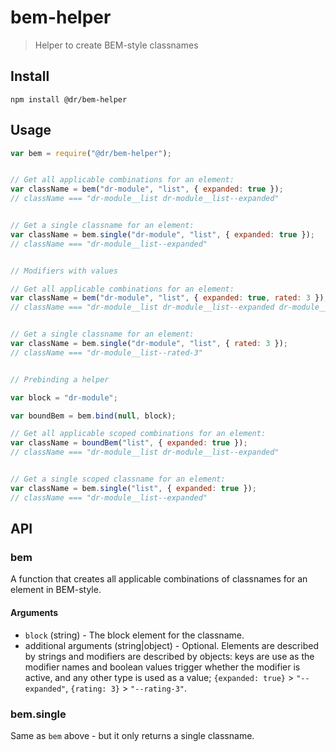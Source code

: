 # bem-helper

> Helper to create BEM-style classnames

## Install

```
npm install @dr/bem-helper
```

## Usage

```js
var bem = require("@dr/bem-helper");


// Get all applicable combinations for an element:
var className = bem("dr-module", "list", { expanded: true });
// className === "dr-module__list dr-module__list--expanded"


// Get a single classname for an element:
var className = bem.single("dr-module", "list", { expanded: true });
// className === "dr-module__list--expanded"


// Modifiers with values

// Get all applicable combinations for an element:
var className = bem("dr-module", "list", { expanded: true, rated: 3 });
// className === "dr-module__list dr-module__list--expanded dr-module__list--rated-3"


// Get a single classname for an element:
var className = bem.single("dr-module", "list", { rated: 3 });
// className === "dr-module__list--rated-3"


// Prebinding a helper

var block = "dr-module";

var boundBem = bem.bind(null, block);

// Get all applicable scoped combinations for an element:
var className = boundBem("list", { expanded: true });
// className === "dr-module__list dr-module__list--expanded"


// Get a single scoped classname for an element:
var className = bem.single("list", { expanded: true });
// className === "dr-module__list--expanded"

```

## API

### bem

A function that creates all applicable combinations of classnames for an element in BEM-style.

#### Arguments

* `block` (string) - The block element for the classname.
* additional arguments (string|object) - Optional. Elements are described by strings and modifiers are described by objects: keys are use as the modifier names and boolean values trigger whether the modifier is active, and any other type is used as a value; `{expanded: true}` > `"--expanded"`, `{rating: 3}` > `"--rating-3"`.

### bem.single

Same as `bem` above - but it only returns a single classname.
